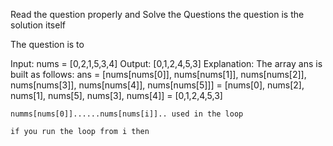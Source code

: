 Read the question properly and Solve the Questions the question is the solution itself


The question is to 

Input: nums = [0,2,1,5,3,4]
Output: [0,1,2,4,5,3]
Explanation: The array ans is built as follows: 
ans = [nums[nums[0]], nums[nums[1]], nums[nums[2]], nums[nums[3]], nums[nums[4]], nums[nums[5]]]
    = [nums[0], nums[2], nums[1], nums[5], nums[3], nums[4]]
    = [0,1,2,4,5,3]



    numms[nums[0]]......nums[nums[i]].. used in the loop 

    if you run the loop from i then 




    
